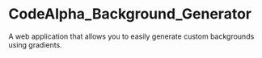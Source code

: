 # CodeAlpha_Background_Generator
A web application that allows you to easily generate custom backgrounds using gradients.

